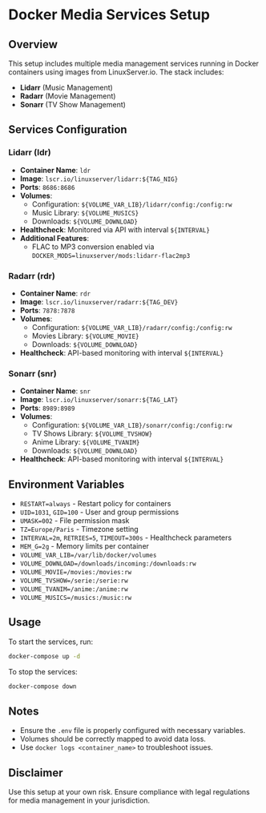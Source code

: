 # Docker Media Services Setup

## Overview
This setup includes multiple media management services running in Docker containers using images from LinuxServer.io. The stack includes:

- **Lidarr** (Music Management)
- **Radarr** (Movie Management)
- **Sonarr** (TV Show Management)

## Services Configuration

### Lidarr (ldr)
- **Container Name**: `ldr`
- **Image**: `lscr.io/linuxserver/lidarr:${TAG_NIG}`
- **Ports**: `8686:8686`
- **Volumes**:
  - Configuration: `${VOLUME_VAR_LIB}/lidarr/config:/config:rw`
  - Music Library: `${VOLUME_MUSICS}`
  - Downloads: `${VOLUME_DOWNLOAD}`
- **Healthcheck**: Monitored via API with interval `${INTERVAL}`
- **Additional Features**:
  - FLAC to MP3 conversion enabled via `DOCKER_MODS=linuxserver/mods:lidarr-flac2mp3`

### Radarr (rdr)
- **Container Name**: `rdr`
- **Image**: `lscr.io/linuxserver/radarr:${TAG_DEV}`
- **Ports**: `7878:7878`
- **Volumes**:
  - Configuration: `${VOLUME_VAR_LIB}/radarr/config:/config:rw`
  - Movies Library: `${VOLUME_MOVIE}`
  - Downloads: `${VOLUME_DOWNLOAD}`
- **Healthcheck**: API-based monitoring with interval `${INTERVAL}`

### Sonarr (snr)
- **Container Name**: `snr`
- **Image**: `lscr.io/linuxserver/sonarr:${TAG_LAT}`
- **Ports**: `8989:8989`
- **Volumes**:
  - Configuration: `${VOLUME_VAR_LIB}/sonarr/config:/config:rw`
  - TV Shows Library: `${VOLUME_TVSHOW}`
  - Anime Library: `${VOLUME_TVANIM}`
  - Downloads: `${VOLUME_DOWNLOAD}`
- **Healthcheck**: API-based monitoring with interval `${INTERVAL}`

## Environment Variables
- `RESTART=always` - Restart policy for containers
- `UID=1031`, `GID=100` - User and group permissions
- `UMASK=002` - File permission mask
- `TZ=Europe/Paris` - Timezone setting
- `INTERVAL=2m`, `RETRIES=5`, `TIMEOUT=300s` - Healthcheck parameters
- `MEM_G=2g` - Memory limits per container
- `VOLUME_VAR_LIB=/var/lib/docker/volumes`
- `VOLUME_DOWNLOAD=/downloads/incoming:/downloads:rw`
- `VOLUME_MOVIE=/movies:/movies:rw`
- `VOLUME_TVSHOW=/serie:/serie:rw`
- `VOLUME_TVANIM=/anime:/anime:rw`
- `VOLUME_MUSICS=/musics:/music:rw`

## Usage
To start the services, run:
```sh
docker-compose up -d
```

To stop the services:
```sh
docker-compose down
```

## Notes
- Ensure the `.env` file is properly configured with necessary variables.
- Volumes should be correctly mapped to avoid data loss.
- Use `docker logs <container_name>` to troubleshoot issues.

## Disclaimer
Use this setup at your own risk. Ensure compliance with legal regulations for media management in your jurisdiction.


